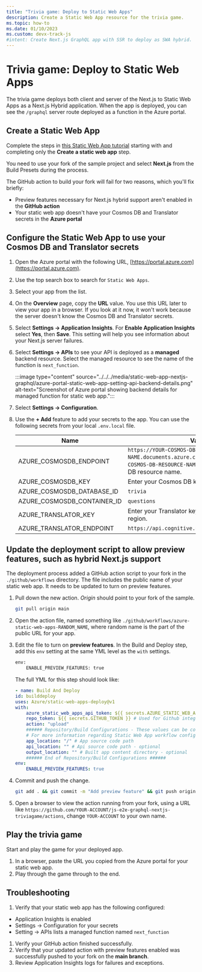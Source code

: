 ```yaml
---
title: "Trivia game: Deploy to Static Web Apps"
description: Create a Static Web App resource for the trivia game.
ms.topic: how-to
ms.date: 01/10/2023
ms.custom: devx-track-js
#intent: Create Next.js GraphQL app with SSR to deploy as SWA hybrid. 
---
```


# Trivia game: Deploy to Static Web Apps

The trivia game deploys both client and server of the Next.js to Static Web Apps as a Next.js Hybrid application. When the app is deployed, you can see the `/graphql` server route deployed as a function in the Azure portal. 

## Create a Static Web App

Complete the steps in [this Static Web App tutorial](/azure/static-web-apps/deploy-nextjs-hybrid#create-a-static-web-app) starting with and completing only the **Create a static web app** step. 

You need to use your fork of the sample project and select **Next.js** from the Build Presets during the process.

The GitHub action to build your fork will fail for two reasons, which you'll fix briefly:
* Preview features necessary for Next.js hybrid support aren't enabled in the **GitHub action**
* Your static web app doesn't have your Cosmos DB and Translator secrets in the **Azure portal**

## Configure the Static Web App to use your Cosmos DB and Translator secrets


1. Open the Azure portal with the following URL, [https://portal.azure.com](https://portal.azure.com).
1. Use the top search box to search for `Static Web Apps`.
1. Select your app from the list.
1. On the **Overview** page, copy the **URL** value. You use this URL later to view your app in a browser. If you look at it now, it won't work because the server doesn't know the Cosmos DB and Translator secrets.
1. Select **Settings -> Application Insights**. For **Enable Application Insights** select **Yes**, then **Save**. This setting will help you see information about your Next.js server failures.
1. Select **Settings -> APIs** to see your API is deployed as a **managed** backend resource. Select the managed resource to see the name of the function is `next_function`.

    :::image type="content" source="../../../media/static-web-app-nextjs-graphql/azure-portal-static-web-app-setting-api-backend-details.png" alt-text="Screenshot of Azure portal showing backend details for managed function for static web app.":::

1. Select **Settings -> Configuration**.
1. Use the **+ Add** feature to add your secrets to the app. You can use the following secrets from your local `.env.local` file. 

    |Name|Value|
    |--|--|
    |AZURE_COSMOSDB_ENDPOINT|`https://YOUR-COSMOS-DB-RESOURCE-NAME.documents.azure.com:443/`, replace `YOUR-COSMOS-DB-RESOURCE-NAME` with your own Cosmos DB resource name.|
    |AZURE_COSMOSDB_KEY|Enter your Cosmos DB key value.|
    |AZURE_COSMOSDB_DATABASE_ID|`trivia`|
    |AZURE_COSMOSDB_CONTAINER_ID|`questions`|
    |AZURE_TRANSLATOR_KEY|Enter your Translator key, created in the **Global** region.|
    |AZURE_TRANSLATOR_ENDPOINT|`https://api.cognitive.microsofttranslator.com/`|

## Update the deployment script to allow preview features, such as hybrid Next.js support

The deployment process added a GitHub action script to your fork in the `./github/workflows` directory. The file includes the public name of your static web app. It needs to be updated to turn on preview features. 

1. Pull down the new action. _Origin_ should point to your fork of the sample. 

    ```bash
    git pull origin main
    ```

1. Open the action file, named something like `./github/workflows/azure-static-web-apps-RANDOM_NAME`, where random name is the part of the public URL for your app.
1. Edit the file to turn on **preview features**. In the Build and Deploy step, add this `env` setting at the same YML level as the `with` settings. 

    ```bash
    env: 
        ENABLE_PREVIEW_FEATURES: true
    ```

    The full YML for this step should look like:

    ```yml
    - name: Build And Deploy
    id: builddeploy
    uses: Azure/static-web-apps-deploy@v1
    with:
        azure_static_web_apps_api_token: ${{ secrets.AZURE_STATIC_WEB_APPS_API_TOKEN_RANDOM_NAME }}
        repo_token: ${{ secrets.GITHUB_TOKEN }} # Used for Github integrations (i.e. PR comments)
        action: "upload"
        ###### Repository/Build Configurations - These values can be configured to match your app requirements. ######
        # For more information regarding Static Web App workflow configurations, please visit: https://aka.ms/swaworkflowconfig
        app_location: "/" # App source code path
        api_location: "" # Api source code path - optional
        output_location: "" # Built app content directory - optional
        ###### End of Repository/Build Configurations ######
    env: 
        ENABLE_PREVIEW_FEATURES: true
    ```

1. Commit and push the change. 

    ```bash
    git add . && git commit -m "Add preview feature" && git push origin main
    ```

1. Open a browser to view the action running from your fork, using a URL like `https://github.com/YOUR-ACCOUNT/js-e2e-graphql-nextjs-triviagame/actions`, change `YOUR-ACCOUNT` to your own name.


## Play the trivia game

Start and play the game for your deployed app. 

1. In a browser, paste the URL you copied from the Azure portal for your static web app.
1. Play through the game through to the end. 

## Troubleshooting

1. Verify that your static web app has the following configured:

* Application Insights is enabled
* Settings -> Configuration for your secrets
* Setting -> APIs lists a managed function named `next_function`

1. Verify your GitHub action finished successfully. 
1. Verify that your updated action with preview features enabled was successfully pushed to your fork on the **main branch**.
1. Review Application Insights logs for failures and exceptions. 


